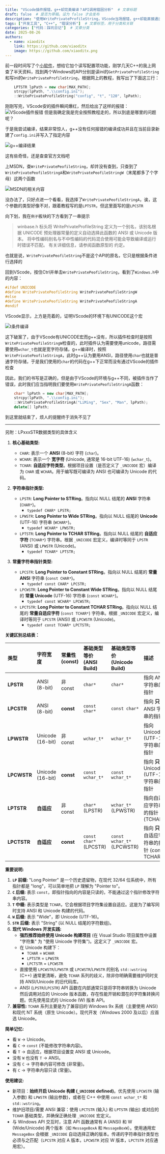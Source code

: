 ```yaml
---
title: "VScode插件报错，g++却完美编译？API调用错因分析"  # 文章标题
draft: false  # 是否为草稿。设为 false 才会发布
description: "使用WritePrivateProfileString，VScode当场报错，g++却能直接通过编译？那必须分析一下了"  # 文章摘要
tags: ["开发工具", "C++", "错误分析"]  # 文章标签，用于分类和关联
categories: ["代码：踩坑日记"]  # 文章分类
date: 2025-08-26
authors:
  - name: xiaoditx
    link: https://github.com/xiaoditx
    image: https://github.com/xiaoditx.png
---
```

 
前一段时间写了个[小软件](https://github.com/xiaoditx/BeepMusic)，想给它加个读写配置项功能，刚学几天C++的我上网查了半天资料，找到两个Windows的API分别是读ini的`GetPrivateProfileString`和写ini的`WritePrivateProfileString`，根据网上的教程，我写出了下面这三行：

```cpp
    LPTSTR lpPath = new char[MAX_PATH];
    strcpy(lpPath, ".\\config.ini");
    ::WritePrivateProfileString("config", "t", "120", lpPath);
```

刚刚写完，VScode安的插件瞬间爆红，然后给出了这样的报错：
![VScode插件报错](./imgs/184a967e89d542c3be6e63b16667e2a3.png)
但是我确定我是完全按照教程走的，所以到底是哪里的问题呢？

于是我尝试编译，结果非常惊人，g++没有任何报错的编译成功并且在当前目录新建了`config.ini`并写入了指定内容

![g++编译结果](./imgs/83ab9c632d1e463596644c4afcc60d14.png)


这有些奇怪，还是查查官方文档吧

上MSDN，查`WritePrivatePeofileString`，却并没有查到，只查到了`WritePrivatePeofileStringA`和`WritePrivatePeofileStringW`（末尾都多了个字母）这两个函数

![MSDN的相关内容](./imgs/9e5fe8e0a5074f0ba5d570c9a3ef2023.png)


没办法了，只好点进一个看看，我选择了`WritePrivatePeofileStringA`，诶，这个参数的类型好像不对，跟着教程写的是`LPTSTR`，但这里面写的是`LPCSTR`

向下划，我在`例子`板块的下方看到了一串提示

> winbase.h 标头将 WritePrivateProfileString 定义为一个别名，该别名根据 UNICODE 预处理器常量的定义自动选择此函数的 ANSI 或 Unicode 版本。 将中性编码别名与不中性编码的代码混合使用可能会导致编译或运行时错误不匹配。 有关详细信息，请参阅函数原型的 约定。

也就是说，`WritePrivatePeofileString`不是这个API的原名，它只是根据条件进行选择的

回到VScode，按住Ctrl并单击`WritePrivatePeofileString`，看到了`Windows.h`中的内容：

```cpp
#ifdef UNICODE
#define WritePrivatePeofileString WritePrivatePeofileStringW
#else
#define WritePrivatePeofileString WritePrivatePeofileStringA
#endif
```

VScode显示，上方是亮着的，证明VScode的环境下有UNICODE这个宏

![t条件编译](./imgs/389e5b23cc314530822b326a0f848859.png)


这下破案了，由于VScode有UNICODE宏而g++没有，所以插件检查时是按照`WritePrivatePeofileStringW`检查的，此时插件认为需要使用unicode，路径需要使用`wchar_t`也就是宽字符存储，g++编译时，按照`WritePrivatePeofileStringA`，此时g++认为要用ANSI，路径使用`char`也就是普通字符存储，于是我们使用的`char`的代码在g++下正常而没有通过VScode的插件检查

因此，我们的书写是正确的，但是由于VScode的环境与g++不同，被插件当作了错误，此时我们应当指明我们要使用`WritePrivatePeofileStringA`函数：

```cpp
    char* lpPath = new char[MAX_PATH];
    strcpy(lpPath, ".\\config.ini");
    ::WritePrivateProfileStringA("LiMing", "Sex", "Man", lpPath); 
    delete[] lpPath;
```

到这里就结束了，烦人的提醒终于消失不见了

-----

另附：LPxxxSTR数据类型的具体含义

1.  **核心基础类型:**
    *   `CHAR`: 表示一个 **ANSI** (8-bit) 字符 (`char`)。
    *   `WCHAR`: 表示一个 **宽字符** (Unicode, 通常是 16-bit UTF-16) (`wchar_t`)。
    *   `TCHAR`: **自适应字符类型**。根据项目设置（是否定义了 `_UNICODE` 宏）编译为 `CHAR` 或 `WCHAR`。用于编写既可编译为 ANSI 也可编译为 Unicode 的代码。

2.  **字符串指针类型:**
    *   `LPSTR`: **Long Pointer to STRing**。指向以 NULL 结尾的 **ANSI** 字符串 (`CHAR*`)。
        *   `typedef CHAR* LPSTR;`
    *   `LPWSTR`: **Long Pointer to Wide STRing**。指向以 NULL 结尾的 **Unicode** (UTF-16) 字符串 (`WCHAR*`)。
        *   `typedef WCHAR* LPWSTR;`
    *   `LPTSTR`: **Long Pointer to TCHAR STRing**。指向以 NULL 结尾的 **自适应字符** (`TCHAR*`) 字符串。根据 `_UNICODE` 宏定义，编译时等同于 `LPSTR` (ANSI) 或 `LPWSTR` (Unicode)。
        *   `typedef TCHAR* LPTSTR;`

3.  **常量字符串指针类型:**
    *   `LPCSTR`: **Long Pointer to Constant STRing**。指向以 NULL 结尾的 **常量 ANSI** 字符串 (`const CHAR*`)。
        *   `typedef const CHAR* LPCSTR;`
    *   `LPCWSTR`: **Long Pointer to Constant Wide STRing**。指向以 NULL 结尾的 **常量 Unicode** (UTF-16) 字符串 (`const WCHAR*`)。
        *   `typedef const WCHAR* LPCWSTR;`
    *   `LPCTSTR`: **Long Pointer to Constant TCHAR STRing**。指向以 NULL 结尾的 **常量自适应字符** (`const TCHAR*`) 字符串。根据 `_UNICODE` 宏定义，编译时等同于 `LPCSTR` (ANSI) 或 `LPCWSTR` (Unicode)。
        *   `typedef const TCHAR* LPCTSTR;`

**关键区别总结表：**

| 类型      | 字符宽度      | 常量性 (const) | 基础类型等价 (ANSI Build) | 基础类型等价 (Unicode Build) | 描述                                         |
| :-------- | :------------ | :------------- | :------------------------ | :--------------------------- | :------------------------------------------- |
| **LPSTR** | ANSI (8-bit)  | 非 const       | `char*`                   | `char*`                      | 指向 ANSI 字符串的指针                       |
| **LPCSTR**| ANSI (8-bit)  | **const**      | `const char*`             | `const char*`                | 指向 **只读** ANSI 字符串的指针              |
| **LPWSTR**| Unicode (16-bit) | 非 const     | `wchar_t*`                | `wchar_t*`                   | 指向 Unicode (UTF-16) 字符串的指针           |
| **LPCWSTR**| Unicode (16-bit)| **const**    | `const wchar_t*`          | `const wchar_t*`             | 指向 **只读** Unicode (UTF-16) 字符串的指针  |
| **LPTSTR**| **自适应**    | 非 const       | `char*` (LPSTR)           | `wchar_t*` (LPWSTR)          | 指向自适应字符串的指针 (TCHAR*)              |
| **LPCTSTR**| **自适应**   | **const**      | `const char*` (LPCSTR)    | `const wchar_t*` (LPCWSTR)   | 指向 **只读** 自适应字符串的指针 (const TCHAR*) |

**重要说明:**

1.  **`LP` 前缀:** "Long Pointer" 是一个历史遗留物，在现代 32/64 位系统中，所有指针都是 "long"，可以简单地把 `LP` 理解为 "Pointer to"。
2.  **`C` 后缀:** 表示 `const`，即指针指向的内容是只读的，不能通过这个指针修改字符串内容。
3.  **`T` 中缀:** 表示类型是 `TCHAR`，它会根据项目字符集设置自适应。这是为了编写同时支持 ANSI 和 Unicode 构建的代码。
4.  **`W` 后缀:** 表示 "Wide"，即 Unicode (UTF-16)。
5.  **`STR` 后缀:** 表示 "String" (以 NULL 结尾的字符数组)。
6.  **现代 Windows 开发实践:**
    *   **强烈推荐始终使用 Unicode 构建项目** (在 Visual Studio 项目属性中设置 "字符集" 为 "使用 Unicode 字符集")。这定义了 `_UNICODE` 宏。
    *   在 Unicode 构建下：
        *   `TCHAR` = `WCHAR`
        *   `LPTSTR` = `LPWSTR`
        *   `LPCTSTR` = `LPCWSTR`
    *   直接使用 `LPCWSTR`/`LPWSTR` 或 `LPCWSTR`/`LPWSTR` 的别名 `std::wstring` (C++) 通常更清晰，避免 `TCHAR` 系列的歧义，除非你明确需要维护同时支持 ANSI/Unicode 的旧代码库。
    *   ANSI (`LPSTR`/`LPCSTR`) API 函数在内部通常只是将字符串转换为 Unicode 然后调用对应的 Unicode 版本函数，存在性能开销和潜在的字符集转换问题。优先使用显式的 Unicode (W) 版本 API。
7.  **兼容性:** `TCHAR` 系列主要是为了兼容旧的 Windows 9x 系统（主要使用 ANSI）和现代 NT 系统（原生 Unicode）。现代开发（Windows 2000 及以后）应首选 Unicode。

**简单记忆:**

*   看 `W` -> Unicode。
*   看 `C` -> `const` (不能修改字符串内容)。
*   看 `T` -> 自适应，根据项目设置变 ANSI 或 Unicode。
*   没有 `W` 也没有 `T` -> ANSI。
*   没有 `C` -> 字符串内容可修改 (非常量)。
*   有 `C` -> 字符串内容只读 (常量)。

**使用建议:**

*   新项目：**始终开启 Unicode 构建 (`_UNICODE` defined)**。优先使用 `LPCWSTR` (输入参数) 和 `LPWSTR` (输出参数)，或者在 C++ 中使用 `const wchar_t*` 和 `std::wstring`。
*   维护旧项目/需要 ANSI 兼容：使用 `LPCTSTR` (输入) 和 `LPTSTR` (输出) 或对应的 `TCHAR` 基础类型，并确保正确处理 `_UNICODE` 宏定义。
*   与 Windows API 交互时，注意 API 函数通常有 A (ANSI) 和 W (Wide/Unicode) 两个版本（如 `MessageBoxA` 和 `MessageBoxW`）。使用通用宏 `MessageBox` 会根据 `_UNICODE` 自动选择正确的版本。传递的字符串指针类型也必须与之匹配（`LPCSTR` 对应 A 版本，`LPCWSTR` 对应 W 版本，`LPCTSTR` 对应通用宏）。